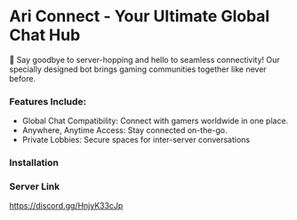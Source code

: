 # Ari Connect - Your Ultimate Global Chat Hub

<p>🚀 Say goodbye to server-hopping and hello to seamless connectivity! Our specially designed bot brings gaming communities together like never before.
</p>

### Features Include:
- Global Chat Compatibility: Connect with gamers worldwide in one place.
- Anywhere, Anytime Access: Stay connected on-the-go.
- Private Lobbies: Secure spaces for inter-server conversations

### Installation

### Server Link
https://discord.gg/HnjyK33cJp 
